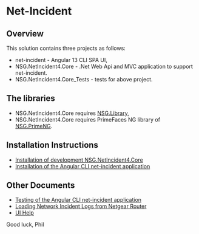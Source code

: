# Net-Incident
## Overview
This solution contains three projects as follows:
- net-incident - Angular 13 CLI SPA UI,
- NSG.NetIncident4.Core - .Net Web Api and MVC application to support net-incident.
- NSG.NetIncident4.Core_Tests - tests for above project.

## The libraries
- NSG.NetIncident4.Core requires [NSG.Library](https://github.com/PHuhn/NSG.Library/wiki/NSG.Library),
- NSG.NetIncident4.Core requires PrimeFaces NG library of [NSG.PrimeNG](https://github.com/PHuhn/NSG.PrimeNG).

## Installation Instructions ##
* [Installation of development NSG.NetIncident4.Core](https://github.com/PHuhn/Net.Incident4/wiki/Installation-of-NSG-NetIncident4-Core-(Web-API-and-Identity))
* [Installation of the Angular CLI net-incident application](https://github.com/PHuhn/Net.Incident4/wiki/Installation-of-Angular-net-incident-frontend)

## Other Documents ##
* [Testing of the Angular CLI net-incident application](https://github.com/PHuhn/net-incident/wiki/Testing-Angular-net-incident-application)
* [Loading Network Incident Logs from Netgear Router](https://github.com/PHuhn/net-incident/wiki/Loading-Network-Incident-Logs)
* [UI Help](https://github.com/PHuhn/net-incident/wiki/UI-Help)

Good luck, Phil